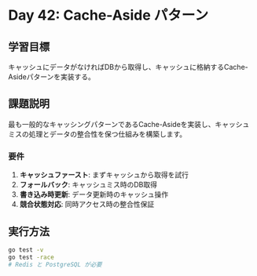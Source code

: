 # Day 42: Cache-Aside パターン

## 学習目標
キャッシュにデータがなければDBから取得し、キャッシュに格納するCache-Asideパターンを実装する。

## 課題説明
最も一般的なキャッシングパターンであるCache-Asideを実装し、キャッシュミスの処理とデータの整合性を保つ仕組みを構築します。

### 要件
1. **キャッシュファースト**: まずキャッシュから取得を試行
2. **フォールバック**: キャッシュミス時のDB取得
3. **書き込み時更新**: データ更新時のキャッシュ操作
4. **競合状態対応**: 同時アクセス時の整合性保証

## 実行方法
```bash
go test -v
go test -race
# Redis と PostgreSQL が必要
```